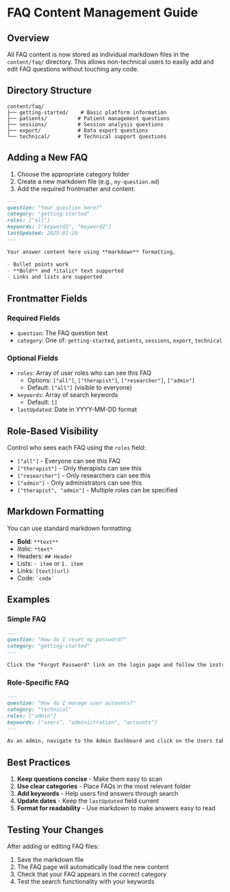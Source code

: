 # FAQ Content Management Guide

## Overview
All FAQ content is now stored as individual markdown files in the `content/faq/` directory. This allows non-technical users to easily add and edit FAQ questions without touching any code.

## Directory Structure
```
content/faq/
├── getting-started/    # Basic platform information
├── patients/          # Patient management questions
├── sessions/          # Session analysis questions  
├── export/            # Data export questions
└── technical/         # Technical support questions
```

## Adding a New FAQ

1. Choose the appropriate category folder
2. Create a new markdown file (e.g., `my-question.md`)
3. Add the required frontmatter and content:

```markdown
---
question: "Your question here?"
category: "getting-started"
roles: ["all"]
keywords: ["keyword1", "keyword2"]
lastUpdated: 2025-01-20
---

Your answer content here using **markdown** formatting.

- Bullet points work
- **Bold** and *italic* text supported
- Links and lists are supported
```

## Frontmatter Fields

### Required Fields
- `question`: The FAQ question text
- `category`: One of: `getting-started`, `patients`, `sessions`, `export`, `technical`

### Optional Fields
- `roles`: Array of user roles who can see this FAQ
  - Options: `["all"]`, `["therapist"]`, `["researcher"]`, `["admin"]`
  - Default: `["all"]` (visible to everyone)
- `keywords`: Array of search keywords
  - Default: `[]`
- `lastUpdated`: Date in YYYY-MM-DD format

## Role-Based Visibility

Control who sees each FAQ using the `roles` field:

- `["all"]` - Everyone can see this FAQ
- `["therapist"]` - Only therapists can see this
- `["researcher"]` - Only researchers can see this
- `["admin"]` - Only administrators can see this
- `["therapist", "admin"]` - Multiple roles can be specified

## Markdown Formatting

You can use standard markdown formatting:

- **Bold**: `**text**`
- *Italic*: `*text*`
- Headers: `## Header`
- Lists: `- item` or `1. item`
- Links: `[text](url)`
- Code: `` `code` ``

## Examples

### Simple FAQ
```markdown
---
question: "How do I reset my password?"
category: "getting-started"
---

Click the "Forgot Password" link on the login page and follow the instructions.
```

### Role-Specific FAQ
```markdown
---
question: "How do I manage user accounts?"
category: "technical"
roles: ["admin"]
keywords: ["users", "administration", "accounts"]
---

As an admin, navigate to the Admin Dashboard and click on the Users tab.
```

## Best Practices

1. **Keep questions concise** - Make them easy to scan
2. **Use clear categories** - Place FAQs in the most relevant folder
3. **Add keywords** - Help users find answers through search
4. **Update dates** - Keep the `lastUpdated` field current
5. **Format for readability** - Use markdown to make answers easy to read

## Testing Your Changes

After adding or editing FAQ files:
1. Save the markdown file
2. The FAQ page will automatically load the new content
3. Check that your FAQ appears in the correct category
4. Test the search functionality with your keywords